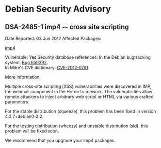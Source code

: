 
Debian Security Advisory
========================


DSA-2485-1 imp4 -- cross site scripting
---------------------------------------



Date Reported:
03 Jun 2012
Affected Packages:

[imp4](https://packages.debian.org/src:imp4)

Vulnerable:
Yes
Security database references:
In the Debian bugtracking system: [Bug 659392](https://bugs.debian.org/cgi-bin/bugreport.cgi?bug=659392).  
In Mitre's CVE dictionary: [CVE-2012-0791](https://security-tracker.debian.org/tracker/CVE-2012-0791).  

More information:

Multiple cross-site scripting (XSS) vulnerabilities were discovered in
IMP, the webmail component in the Horde framework. The vulnerabilities
allow remote attackers to inject arbitrary web script or HTML via various
crafted parameters.


For the stable distribution (squeeze), this problem has been fixed in
version 4.3.7+debian0-2.2.


For the testing distribution (wheezy) and unstable distribution (sid),
this problem will be fixed soon.


We recommend that you upgrade your imp4 packages.





